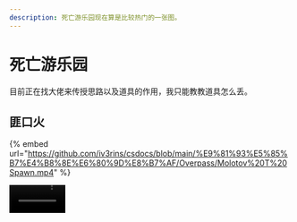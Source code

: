 ```yaml
---
description: 死亡游乐园现在算是比较热门的一张图。
---
```


# 死亡游乐园

目前正在找大佬来传授思路以及道具的作用，我只能教教道具怎么丢。

## 匪口火

{% embed url="https://github.com/iv3rins/csdocs/blob/main/%E9%81%93%E5%85%B7%E4%B8%8E%E6%80%9D%E8%B7%AF/Overpass/Molotov%20T%20Spawn.mp4" %}

<video id="video" controls preload="metadata" width="100">
      <source id="mp4" src="https://github.com/iv3rins/csdocs/blob/main/%E9%81%93%E5%85%B7%E4%B8%8E%E6%80%9D%E8%B7%AF/Overpass/Molotov%20T%20Spawn.mp4" type="video/mp4">
</videos>

**图片版正在制作中**
